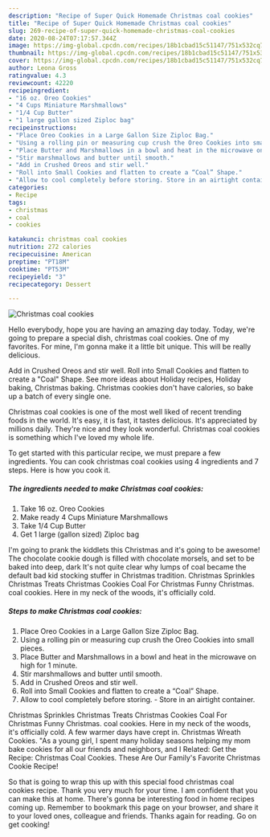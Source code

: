 ```yaml
---
description: "Recipe of Super Quick Homemade Christmas coal cookies"
title: "Recipe of Super Quick Homemade Christmas coal cookies"
slug: 269-recipe-of-super-quick-homemade-christmas-coal-cookies
date: 2020-08-24T07:17:57.344Z
image: https://img-global.cpcdn.com/recipes/18b1cbad15c51147/751x532cq70/christmas-coal-cookies-recipe-main-photo.jpg
thumbnail: https://img-global.cpcdn.com/recipes/18b1cbad15c51147/751x532cq70/christmas-coal-cookies-recipe-main-photo.jpg
cover: https://img-global.cpcdn.com/recipes/18b1cbad15c51147/751x532cq70/christmas-coal-cookies-recipe-main-photo.jpg
author: Leona Gross
ratingvalue: 4.3
reviewcount: 42220
recipeingredient:
- "16 oz. Oreo Cookies"
- "4 Cups Miniature Marshmallows"
- "1/4 Cup Butter"
- "1 large gallon sized Ziploc bag"
recipeinstructions:
- "Place Oreo Cookies in a Large Gallon Size Ziploc Bag."
- "Using a rolling pin or measuring cup crush the Oreo Cookies into small pieces."
- "Place Butter and Marshmallows in a bowl and heat in the microwave on high for 1 minute."
- "Stir marshmallows and butter until smooth."
- "Add in Crushed Oreos and stir well."
- "Roll into Small Cookies and flatten to create a “Coal” Shape."
- "Allow to cool completely before storing. Store in an airtight container."
categories:
- Recipe
tags:
- christmas
- coal
- cookies

katakunci: christmas coal cookies 
nutrition: 272 calories
recipecuisine: American
preptime: "PT18M"
cooktime: "PT53M"
recipeyield: "3"
recipecategory: Dessert

---
```



![Christmas coal cookies](https://img-global.cpcdn.com/recipes/18b1cbad15c51147/751x532cq70/christmas-coal-cookies-recipe-main-photo.jpg)

Hello everybody, hope you are having an amazing day today. Today, we're going to prepare a special dish, christmas coal cookies. One of my favorites. For mine, I'm gonna make it a little bit unique. This will be really delicious.

Add in Crushed Oreos and stir well. Roll into Small Cookies and flatten to create a &#34;Coal&#34; Shape. See more ideas about Holiday recipes, Holiday baking, Christmas baking. Christmas cookies don&#39;t have calories, so bake up a batch of every single one.

Christmas coal cookies is one of the most well liked of recent trending foods in the world. It's easy, it is fast, it tastes delicious. It's appreciated by millions daily. They're nice and they look wonderful. Christmas coal cookies is something which I've loved my whole life.


To get started with this particular recipe, we must prepare a few ingredients. You can cook christmas coal cookies using 4 ingredients and 7 steps. Here is how you cook it.

<!--inarticleads1-->

##### The ingredients needed to make Christmas coal cookies:

1. Take 16 oz. Oreo Cookies
1. Make ready 4 Cups Miniature Marshmallows
1. Take 1/4 Cup Butter
1. Get 1 large (gallon sized) Ziploc bag


I&#39;m going to prank the kiddlets this Christmas and it&#39;s going to be awesome! The chocolate cookie dough is filled with chocolate morsels, and set to be baked into deep, dark It&#39;s not quite clear why lumps of coal became the default bad kid stocking stuffer in Christmas tradition. Christmas Sprinkles Christmas Treats Christmas Cookies Coal For Christmas Funny Christmas. coal cookies. Here in my neck of the woods, it&#39;s officially cold. 

<!--inarticleads2-->

##### Steps to make Christmas coal cookies:

1. Place Oreo Cookies in a Large Gallon Size Ziploc Bag.
1. Using a rolling pin or measuring cup crush the Oreo Cookies into small pieces.
1. Place Butter and Marshmallows in a bowl and heat in the microwave on high for 1 minute.
1. Stir marshmallows and butter until smooth.
1. Add in Crushed Oreos and stir well.
1. Roll into Small Cookies and flatten to create a “Coal” Shape.
1. Allow to cool completely before storing. - Store in an airtight container.


Christmas Sprinkles Christmas Treats Christmas Cookies Coal For Christmas Funny Christmas. coal cookies. Here in my neck of the woods, it&#39;s officially cold. A few warmer days have crept in. Christmas Wreath Cookies. &#34;As a young girl, I spent many holiday seasons helping my mom bake cookies for all our friends and neighbors, and I Related: Get the Recipe: Christmas Coal Cookies. These Are Our Family&#39;s Favorite Christmas Cookie Recipe! 

So that is going to wrap this up with this special food christmas coal cookies recipe. Thank you very much for your time. I am confident that you can make this at home. There's gonna be interesting food in home recipes coming up. Remember to bookmark this page on your browser, and share it to your loved ones, colleague and friends. Thanks again for reading. Go on get cooking!
